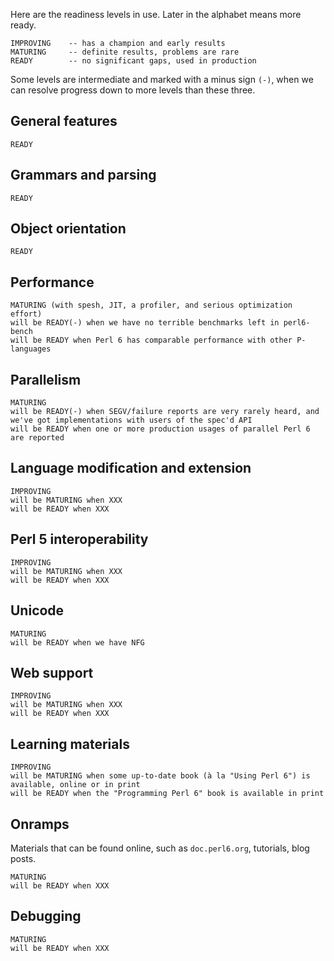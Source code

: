 Here are the readiness levels in use. Later in the alphabet means more ready.

    IMPROVING    -- has a champion and early results
    MATURING     -- definite results, problems are rare
    READY        -- no significant gaps, used in production

Some levels are intermediate and marked with a minus sign `(-)`, when we can resolve progress down to more levels than these three.

## General features

    READY

## Grammars and parsing

    READY

## Object orientation

    READY

## Performance

    MATURING (with spesh, JIT, a profiler, and serious optimization effort)
    will be READY(-) when we have no terrible benchmarks left in perl6-bench
    will be READY when Perl 6 has comparable performance with other P-languages

## Parallelism

    MATURING
    will be READY(-) when SEGV/failure reports are very rarely heard, and we've got implementations with users of the spec'd API
    will be READY when one or more production usages of parallel Perl 6 are reported

## Language modification and extension

    IMPROVING
    will be MATURING when XXX
    will be READY when XXX

## Perl 5 interoperability

    IMPROVING
    will be MATURING when XXX
    will be READY when XXX

## Unicode

    MATURING
    will be READY when we have NFG

## Web support

    IMPROVING
    will be MATURING when XXX
    will be READY when XXX

## Learning materials

    IMPROVING
    will be MATURING when some up-to-date book (à la "Using Perl 6") is available, online or in print
    will be READY when the "Programming Perl 6" book is available in print

## Onramps

Materials that can be found online, such as `doc.perl6.org`, tutorials, blog posts.

    MATURING
    will be READY when XXX

## Debugging

    MATURING
    will be READY when XXX

